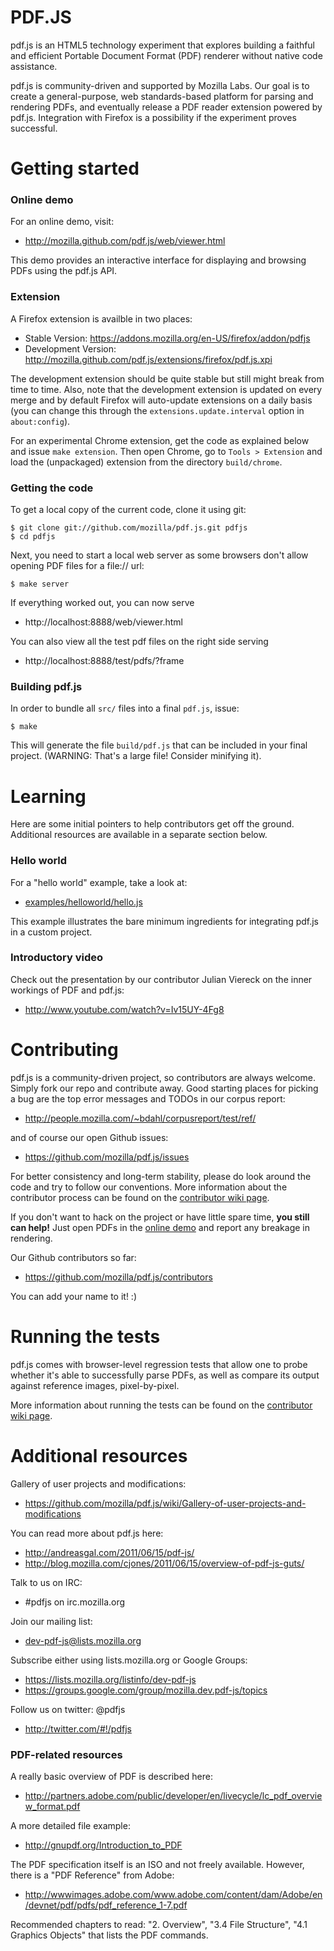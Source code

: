 # PDF.JS


pdf.js is an HTML5 technology experiment that explores building a faithful
and efficient Portable Document Format (PDF) renderer without native code 
assistance.

pdf.js is community-driven and supported by Mozilla Labs. Our goal is to 
create a general-purpose, web standards-based platform for parsing and 
rendering PDFs, and eventually release a PDF reader extension powered by 
pdf.js. Integration with Firefox is a possibility if the experiment proves 
successful.

 

# Getting started

### Online demo

For an online demo, visit:

+ http://mozilla.github.com/pdf.js/web/viewer.html

This demo provides an interactive interface for displaying and browsing PDFs
using the pdf.js API.

### Extension

A Firefox extension is availble in two places:

+ Stable Version: https://addons.mozilla.org/en-US/firefox/addon/pdfjs
+ Development Version: http://mozilla.github.com/pdf.js/extensions/firefox/pdf.js.xpi

The development extension should be quite stable but still might break from time to time.
Also, note that the development extension is updated on every merge and by default Firefox will
auto-update extensions on a daily basis (you can change this through the 
`extensions.update.interval` option in `about:config`).

For an experimental Chrome extension, get the code as explained below and issue `make extension`. 
Then open Chrome, go to `Tools > Extension` and load the (unpackaged) extension
from the directory `build/chrome`.

### Getting the code

To get a local copy of the current code, clone it using git:

    $ git clone git://github.com/mozilla/pdf.js.git pdfjs
    $ cd pdfjs

Next, you need to start a local web server as some browsers don't allow opening
PDF files for a file:// url:

    $ make server

If everything worked out, you can now serve 

+ http://localhost:8888/web/viewer.html

You can also view all the test pdf files on the right side serving

+ http://localhost:8888/test/pdfs/?frame

### Building pdf.js

In order to bundle all `src/` files into a final `pdf.js`, issue:

    $ make

This will generate the file `build/pdf.js` that can be included in your final project. (WARNING: That's a large file! Consider minifying it).


# Learning

Here are some initial pointers to help contributors get off the ground. 
Additional resources are available in a separate section below.

### Hello world

For a "hello world" example, take a look at:

+ [examples/helloworld/hello.js](https://github.com/mozilla/pdf.js/blob/master/examples/helloworld/hello.js)

This example illustrates the bare minimum ingredients for integrating pdf.js
in a custom project.

### Introductory video

Check out the presentation by our contributor Julian Viereck on the inner 
workings of PDF and pdf.js:

+ http://www.youtube.com/watch?v=Iv15UY-4Fg8




# Contributing

pdf.js is a community-driven project, so contributors are always welcome. 
Simply fork our repo and contribute away. Good starting places for picking
a bug are the top error messages and TODOs in our corpus report:

+ http://people.mozilla.com/~bdahl/corpusreport/test/ref/

and of course our open Github issues:

+ https://github.com/mozilla/pdf.js/issues 

For better consistency and long-term stability, please do look around the 
code and try to follow our conventions.
More information about the contributor process can be found on the 
[contributor wiki page](https://github.com/mozilla/pdf.js/wiki/Contributing).

If you don't want to hack on the project or have little spare time, __you still
can help!__ Just open PDFs in the 
[online demo](http://mozilla.github.com/pdf.js/web/viewer.html) and report 
any breakage in rendering.

Our Github contributors so far:

+ https://github.com/mozilla/pdf.js/contributors

You can add your name to it! :)


# Running the tests

pdf.js comes with browser-level regression tests that allow one to probe
whether it's able to successfully parse PDFs, as well as compare its output
against reference images, pixel-by-pixel.

More information about running the tests can be found on the
[contributor wiki page](https://github.com/mozilla/pdf.js/wiki/Contributing).


# Additional resources

Gallery of user projects and modifications:

+ https://github.com/mozilla/pdf.js/wiki/Gallery-of-user-projects-and-modifications

You can read more about pdf.js here:

+ http://andreasgal.com/2011/06/15/pdf-js/
+ http://blog.mozilla.com/cjones/2011/06/15/overview-of-pdf-js-guts/

Talk to us on IRC:

+ #pdfjs on irc.mozilla.org

Join our mailing list: 

+ dev-pdf-js@lists.mozilla.org

Subscribe either using lists.mozilla.org or Google Groups: 
  
+ https://lists.mozilla.org/listinfo/dev-pdf-js
+ https://groups.google.com/group/mozilla.dev.pdf-js/topics

Follow us on twitter: @pdfjs

+ http://twitter.com/#!/pdfjs
  
  
  
### PDF-related resources

A really basic overview of PDF is described here:

+ http://partners.adobe.com/public/developer/en/livecycle/lc_pdf_overview_format.pdf

A more detailed file example:

+ http://gnupdf.org/Introduction_to_PDF
  
The PDF specification itself is an ISO and not freely available. However, there is
a "PDF Reference" from Adobe:

+ http://wwwimages.adobe.com/www.adobe.com/content/dam/Adobe/en/devnet/pdf/pdfs/pdf_reference_1-7.pdf

Recommended chapters to read: "2. Overview", "3.4 File Structure", 
"4.1 Graphics Objects" that lists the PDF commands.
